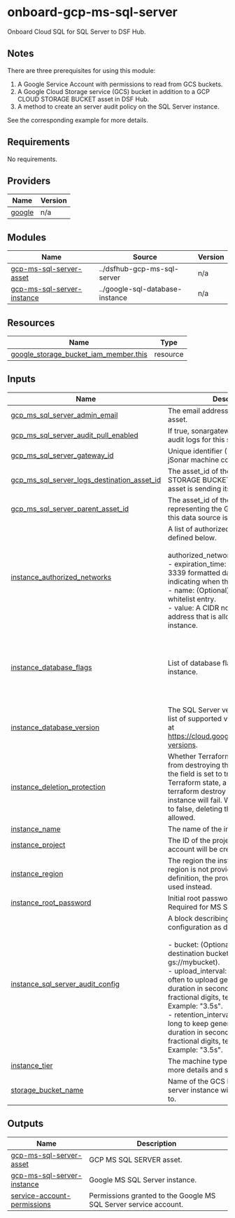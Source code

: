 # onboard-gcp-ms-sql-server

Onboard Cloud SQL for SQL Server to DSF Hub.

## Notes
There are three prerequisites for using this module:
1. A Google Service Account with permissions to read from GCS buckets.
2. A Google Cloud Storage service (GCS) bucket in addition to a GCP CLOUD STORAGE BUCKET asset in DSF Hub.
3. A method to create an server audit policy on the SQL Server instance.

See the corresponding example for more details.

<!-- BEGIN_TF_DOCS -->
## Requirements

No requirements.

## Providers

| Name | Version |
|------|---------|
| <a name="provider_google"></a> [google](#provider\_google) | n/a |

## Modules

| Name | Source | Version |
|------|--------|---------|
| <a name="module_gcp-ms-sql-server-asset"></a> [gcp-ms-sql-server-asset](#module\_gcp-ms-sql-server-asset) | ../dsfhub-gcp-ms-sql-server | n/a |
| <a name="module_gcp-ms-sql-server-instance"></a> [gcp-ms-sql-server-instance](#module\_gcp-ms-sql-server-instance) | ../google-sql-database-instance | n/a |

## Resources

| Name | Type |
|------|------|
| [google_storage_bucket_iam_member.this](https://registry.terraform.io/providers/hashicorp/google/latest/docs/resources/storage_bucket_iam_member) | resource |

## Inputs

| Name | Description | Type | Default | Required |
|------|-------------|------|---------|:--------:|
| <a name="input_gcp_ms_sql_server_admin_email"></a> [gcp\_ms\_sql\_server\_admin\_email](#input\_gcp\_ms\_sql\_server\_admin\_email) | The email address to notify about the asset. | `string` | n/a | yes |
| <a name="input_gcp_ms_sql_server_audit_pull_enabled"></a> [gcp\_ms\_sql\_server\_audit\_pull\_enabled](#input\_gcp\_ms\_sql\_server\_audit\_pull\_enabled) | If true, sonargateway will collect the audit logs for this system if it can. | `bool` | `false` | no |
| <a name="input_gcp_ms_sql_server_gateway_id"></a> [gcp\_ms\_sql\_server\_gateway\_id](#input\_gcp\_ms\_sql\_server\_gateway\_id) | Unique identifier (UID) attached to the jSonar machine controlling the asset | `string` | n/a | yes |
| <a name="input_gcp_ms_sql_server_logs_destination_asset_id"></a> [gcp\_ms\_sql\_server\_logs\_destination\_asset\_id](#input\_gcp\_ms\_sql\_server\_logs\_destination\_asset\_id) | The asset\_id of the GCP CLOUD STORAGE BUCKET asset that this asset is sending its audit logs to. | `string` | n/a | yes |
| <a name="input_gcp_ms_sql_server_parent_asset_id"></a> [gcp\_ms\_sql\_server\_parent\_asset\_id](#input\_gcp\_ms\_sql\_server\_parent\_asset\_id) | The asset\_id of the GCP asset representing the GCP account where this data source is located. | `string` | `null` | no |
| <a name="input_instance_authorized_networks"></a> [instance\_authorized\_networks](#input\_instance\_authorized\_networks) | A list of authorized network blocks as defined below.<br><br>  authorized\_network:<br>  - expiration\_time: (Optional) The RFC 3339 formatted date time string indicating when this whitelist expires.<br>  - name: (Optional) A name for this whitelist entry.<br>  - value: A CIDR notation IPv4 or IPv6 address that is allowed to access this instance. | <pre>list(<br>    object(<br>      {<br>        expiration_time = optional(string)<br>        name            = optional(string)<br>        value           = string<br>      }<br>    )<br>  )</pre> | `null` | no |
| <a name="input_instance_database_flags"></a> [instance\_database\_flags](#input\_instance\_database\_flags) | List of database flags to assign to the instance. | <pre>list(<br>    object(<br>      {<br>        name  = string<br>        value = string<br>      }<br>    )<br>  )</pre> | `null` | no |
| <a name="input_instance_database_version"></a> [instance\_database\_version](#input\_instance\_database\_version) | The SQL Server version to use. The full list of supported versions can be found at https://cloud.google.com/sql/docs/db-versions. | `string` | `"SQLSERVER_2019_STANDARD"` | no |
| <a name="input_instance_deletion_protection"></a> [instance\_deletion\_protection](#input\_instance\_deletion\_protection) | Whether Terraform will be prevented from destroying the instance. When the field is set to true or unset in Terraform state, a terraform apply or terraform destroy that would delete the instance will fail. When the field is set to false, deleting the instance is allowed. | `bool` | `false` | no |
| <a name="input_instance_name"></a> [instance\_name](#input\_instance\_name) | The name of the instance. | `string` | n/a | yes |
| <a name="input_instance_project"></a> [instance\_project](#input\_instance\_project) | The ID of the project that the service account will be created in. | `string` | `null` | no |
| <a name="input_instance_region"></a> [instance\_region](#input\_instance\_region) | The region the instance will sit in. If a region is not provided in the resource definition, the provider region will be used instead. | `string` | `null` | no |
| <a name="input_instance_root_password"></a> [instance\_root\_password](#input\_instance\_root\_password) | Initial root password. Can be updated. Required for MS SQL Server. | `string` | n/a | yes |
| <a name="input_instance_sql_server_audit_config"></a> [instance\_sql\_server\_audit\_config](#input\_instance\_sql\_server\_audit\_config) | A block describing a SQL Server audit configuration as described below.<br><br>  - bucket: (Optional) The name of the destination bucket (e.g., gs://mybucket).<br>  - upload\_interval: (Optional) How often to upload generated audit files. A duration in seconds with up to nine fractional digits, terminated by 's'. Example: "3.5s".<br>  - retention\_interval: (Optional) How long to keep generated audit files. A duration in seconds with up to nine fractional digits, terminated by 's'. Example: "3.5s". | <pre>object({<br>    bucket             = optional(string)<br>    upload_interval    = optional(string)<br>    retention_interval = optional(string)<br>  })</pre> | n/a | yes |
| <a name="input_instance_tier"></a> [instance\_tier](#input\_instance\_tier) | The machine type to use. See [tiers](https://cloud.google.com/sql/docs/mysql/admin-api/rest/v1beta4/tiers) for more details and supported versions | `string` | `"db-f1-micro"` | no |
| <a name="input_storage_bucket_name"></a> [storage\_bucket\_name](#input\_storage\_bucket\_name) | Name of the GCS bucket that the SQL server instance will write its audit logs to. | `string` | n/a | yes |

## Outputs

| Name | Description |
|------|-------------|
| <a name="output_gcp-ms-sql-server-asset"></a> [gcp-ms-sql-server-asset](#output\_gcp-ms-sql-server-asset) | GCP MS SQL SERVER asset. |
| <a name="output_gcp-ms-sql-server-instance"></a> [gcp-ms-sql-server-instance](#output\_gcp-ms-sql-server-instance) | Google MS SQL Server instance. |
| <a name="output_service-account-permissions"></a> [service-account-permissions](#output\_service-account-permissions) | Permissions granted to the Google MS SQL Server service account. |
<!-- END_TF_DOCS -->